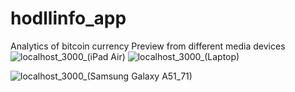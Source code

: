 # hodllinfo_app
Analytics of bitcoin currency
Preview from different media devices
![localhost_3000_(iPad Air)](https://github.com/harshrajhrj/hodllinfo_app/assets/65942427/c64bbab5-8922-4daf-9aad-a4ec673c926b)
![localhost_3000_(Laptop)](https://github.com/harshrajhrj/hodllinfo_app/assets/65942427/10dec26a-d55d-4b6c-b61a-57b769a59b05)

![localhost_3000_(Samsung Galaxy A51_71)](https://github.com/harshrajhrj/hodllinfo_app/assets/65942427/7fac735a-ac02-4d67-bfcc-b4c830b4e6b5)
